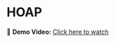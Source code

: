# HOAP
📌 **Demo Video:** [Click here to watch](https://drive.google.com/file/d/1EKJ1TFfBHeuSpvaTvr29bYpP7jZ0ZTnf/view?usp=sharing)

